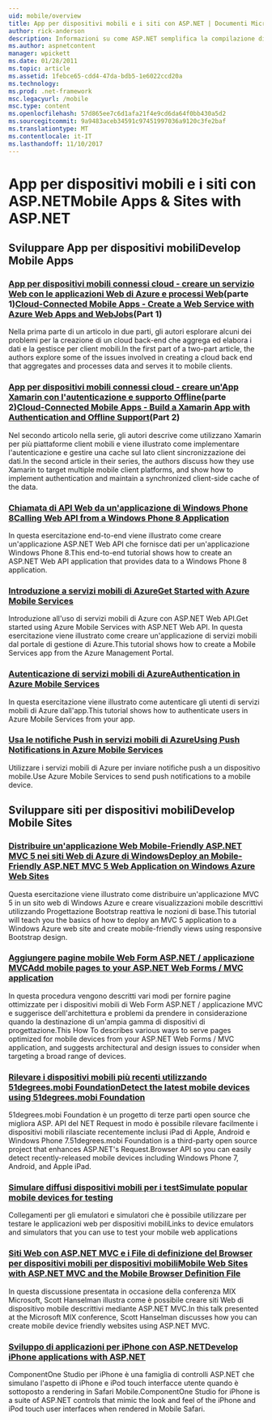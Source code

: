 ```yaml
---
uid: mobile/overview
title: App per dispositivi mobili e i siti con ASP.NET | Documenti Microsoft
author: rick-anderson
description: Informazioni su come ASP.NET semplifica la compilazione di applicazioni Web per dispositivi mobili
ms.author: aspnetcontent
manager: wpickett
ms.date: 01/28/2011
ms.topic: article
ms.assetid: 1febce65-cdd4-47da-bdb5-1e6022ccd20a
ms.technology: 
ms.prod: .net-framework
msc.legacyurl: /mobile
msc.type: content
ms.openlocfilehash: 57d865ee7c6d1afa21f4e9cd6da64f0bb430a5d2
ms.sourcegitcommit: 9a9483aceb34591c97451997036a9120c3fe2baf
ms.translationtype: MT
ms.contentlocale: it-IT
ms.lasthandoff: 11/10/2017
---
```

<a name="mobile-apps--sites-with-aspnet"></a><span data-ttu-id="3895f-103">App per dispositivi mobili e i siti con ASP.NET</span><span class="sxs-lookup"><span data-stu-id="3895f-103">Mobile Apps & Sites with ASP.NET</span></span>
====================
## <a name="develop-mobile-apps"></a><span data-ttu-id="3895f-104">Sviluppare App per dispositivi mobili</span><span class="sxs-lookup"><span data-stu-id="3895f-104">Develop Mobile Apps</span></span>


### <a name="cloud-connected-mobile-apps---create-a-web-service-with-azure-web-apps-and-webjobshttpsmsdnmicrosoftcommagazinemt185572part-1"></a><span data-ttu-id="3895f-105">[App per dispositivi mobili connessi cloud - creare un servizio Web con le applicazioni Web di Azure e processi Web](https://msdn.microsoft.com/magazine/mt185572)(parte 1)</span><span class="sxs-lookup"><span data-stu-id="3895f-105">[Cloud-Connected Mobile Apps - Create a Web Service with Azure Web Apps and WebJobs](https://msdn.microsoft.com/magazine/mt185572)(Part 1)</span></span>

<span data-ttu-id="3895f-106">Nella prima parte di un articolo in due parti, gli autori esplorare alcuni dei problemi per la creazione di un cloud back-end che aggrega ed elabora i dati e la gestisce per client mobili.</span><span class="sxs-lookup"><span data-stu-id="3895f-106">In the first part of a two-part article, the authors explore some of the issues involved in creating a cloud back end that aggregates and processes data and serves it to mobile clients.</span></span>


### <a name="cloud-connected-mobile-apps---build-a-xamarin-app-with-authentication-and-offline-supporthttpsmsdnmicrosoftcommagazinemt422581aspxpart-2"></a><span data-ttu-id="3895f-107">[App per dispositivi mobili connessi cloud - creare un'App Xamarin con l'autenticazione e supporto Offline](https://msdn.microsoft.com/magazine/mt422581.aspx)(parte 2)</span><span class="sxs-lookup"><span data-stu-id="3895f-107">[Cloud-Connected Mobile Apps - Build a Xamarin App with Authentication and Offline Support](https://msdn.microsoft.com/magazine/mt422581.aspx)(Part 2)</span></span>

<span data-ttu-id="3895f-108">Nel secondo articolo nella serie, gli autori descrive come utilizzano Xamarin per più piattaforme client mobili e viene illustrato come implementare l'autenticazione e gestire una cache sul lato client sincronizzazione dei dati.</span><span class="sxs-lookup"><span data-stu-id="3895f-108">In the second article in their series, the authors discuss how they use Xamarin to target multiple mobile client platforms, and show how to implement authentication and maintain a synchronized client-side cache of the data.</span></span>


### <a name="calling-web-api-from-a-windows-phone-8-applicationweb-apioverviewmobile-clientscalling-web-api-from-a-windows-phone-8-applicationmd"></a>[<span data-ttu-id="3895f-109">Chiamata di API Web da un'applicazione di Windows Phone 8</span><span class="sxs-lookup"><span data-stu-id="3895f-109">Calling Web API from a Windows Phone 8 Application</span></span>](../web-api/overview/mobile-clients/calling-web-api-from-a-windows-phone-8-application.md)

<span data-ttu-id="3895f-110">In questa esercitazione end-to-end viene illustrato come creare un'applicazione ASP.NET Web API che fornisce dati per un'applicazione Windows Phone 8.</span><span class="sxs-lookup"><span data-stu-id="3895f-110">This end-to-end tutorial shows how to create an ASP.NET Web API application that provides data to a Windows Phone 8 application.</span></span>


### <a name="get-started-with-azure-mobile-serviceshttpsazuremicrosoftcomen-usdocumentationarticlesmobile-services-dotnet-backend-windows-store-dotnet-get-startedwtmcidzumoaspnet"></a>[<span data-ttu-id="3895f-111">Introduzione a servizi mobili di Azure</span><span class="sxs-lookup"><span data-stu-id="3895f-111">Get Started with Azure Mobile Services</span></span>](https://azure.microsoft.com/en-us/documentation/articles/mobile-services-dotnet-backend-windows-store-dotnet-get-started?WT.mc_id=zumo_aspnet)

<span data-ttu-id="3895f-112">Introduzione all'uso di servizi mobili di Azure con ASP.NET Web API.</span><span class="sxs-lookup"><span data-stu-id="3895f-112">Get started using Azure Mobile Services with ASP.NET Web API.</span></span> <span data-ttu-id="3895f-113">In questa esercitazione viene illustrato come creare un'applicazione di servizi mobili dal portale di gestione di Azure.</span><span class="sxs-lookup"><span data-stu-id="3895f-113">This tutorial shows how to create a Mobile Services app from the Azure Management Portal.</span></span>


### <a name="authentication-in-azure-mobile-serviceshttpsazuremicrosoftcomen-usdocumentationarticlesmobile-services-dotnet-backend-windows-store-dotnet-get-started-userswtmcidzumoaspnet"></a>[<span data-ttu-id="3895f-114">Autenticazione di servizi mobili di Azure</span><span class="sxs-lookup"><span data-stu-id="3895f-114">Authentication in Azure Mobile Services</span></span>](https://azure.microsoft.com/en-us/documentation/articles/mobile-services-dotnet-backend-windows-store-dotnet-get-started-users/?WT.mc_id=zumo_aspnet)

<span data-ttu-id="3895f-115">In questa esercitazione viene illustrato come autenticare gli utenti di servizi mobili di Azure dall'app.</span><span class="sxs-lookup"><span data-stu-id="3895f-115">This tutorial shows how to authenticate users in Azure Mobile Services from your app.</span></span>


### <a name="using-push-notifications-in-azure-mobile-serviceshttpsazuremicrosoftcomen-usdocumentationarticlesmobile-services-dotnet-backend-windows-store-dotnet-get-started-pushwtmcidzumoaspnet"></a>[<span data-ttu-id="3895f-116">Usa le notifiche Push in servizi mobili di Azure</span><span class="sxs-lookup"><span data-stu-id="3895f-116">Using Push Notifications in Azure Mobile Services</span></span>](https://azure.microsoft.com/en-us/documentation/articles/mobile-services-dotnet-backend-windows-store-dotnet-get-started-push/?WT.mc_id=zumo_aspnet)

<span data-ttu-id="3895f-117">Utilizzare i servizi mobili di Azure per inviare notifiche push a un dispositivo mobile.</span><span class="sxs-lookup"><span data-stu-id="3895f-117">Use Azure Mobile Services to send push notifications to a mobile device.</span></span>


## <a name="develop-mobile-sites"></a><span data-ttu-id="3895f-118">Sviluppare siti per dispositivi mobili</span><span class="sxs-lookup"><span data-stu-id="3895f-118">Develop Mobile Sites</span></span>


### <a name="deploy-an-mobile-friendly-aspnet-mvc-5-web-application-on-windows-azure-web-siteshttpsdocsmicrosoftcomazureapp-service-webweb-sites-dotnet-deploy-aspnet-mvc-mobile-app"></a>[<span data-ttu-id="3895f-119">Distribuire un'applicazione Web Mobile-Friendly ASP.NET MVC 5 nei siti Web di Azure di Windows</span><span class="sxs-lookup"><span data-stu-id="3895f-119">Deploy an Mobile-Friendly ASP.NET MVC 5 Web Application on Windows Azure Web Sites</span></span>](https://docs.microsoft.com/azure/app-service-web/web-sites-dotnet-deploy-aspnet-mvc-mobile-app)

<span data-ttu-id="3895f-120">Questa esercitazione viene illustrato come distribuire un'applicazione MVC 5 in un sito web di Windows Azure e creare visualizzazioni mobile descrittivi utilizzando Progettazione Bootstrap reattiva le nozioni di base.</span><span class="sxs-lookup"><span data-stu-id="3895f-120">This tutorial will teach you the basics of how to deploy an MVC 5 application to a Windows Azure web site and create mobile-friendly views using responsive Bootstrap design.</span></span>


### <a name="add-mobile-pages-to-your-aspnet-web-forms--mvc-applicationwhitepapersadd-mobile-pages-to-your-aspnet-web-forms-mvc-applicationmd"></a>[<span data-ttu-id="3895f-121">Aggiungere pagine mobile Web Form ASP.NET / applicazione MVC</span><span class="sxs-lookup"><span data-stu-id="3895f-121">Add mobile pages to your ASP.NET Web Forms / MVC application</span></span>](../whitepapers/add-mobile-pages-to-your-aspnet-web-forms-mvc-application.md)

<span data-ttu-id="3895f-122">In questa procedura vengono descritti vari modi per fornire pagine ottimizzate per i dispositivi mobili di Web Form ASP.NET / applicazione MVC e suggerisce dell'architettura e problemi da prendere in considerazione quando la destinazione di un'ampia gamma di dispositivi di progettazione.</span><span class="sxs-lookup"><span data-stu-id="3895f-122">This How To describes various ways to serve pages optimized for mobile devices from your ASP.NET Web Forms / MVC application, and suggests architectural and design issues to consider when targeting a broad range of devices.</span></span>


### <a name="detect-the-latest-mobile-devices-using-51degreesmobi-foundationhttpsgithubcom51degreesdotnet-device-detection"></a>[<span data-ttu-id="3895f-123">Rilevare i dispositivi mobili più recenti utilizzando 51degrees.mobi Foundation</span><span class="sxs-lookup"><span data-stu-id="3895f-123">Detect the latest mobile devices using 51degrees.mobi Foundation</span></span>](https://github.com/51Degrees/dotNET-Device-Detection)

<span data-ttu-id="3895f-124">51degrees.mobi Foundation è un progetto di terze parti open source che migliora ASP. API del NET Request in modo è possibile rilevare facilmente i dispositivi mobili rilasciate recentemente inclusi iPad di Apple, Android e Windows Phone 7.</span><span class="sxs-lookup"><span data-stu-id="3895f-124">51degrees.mobi Foundation is a third-party open source project that enhances ASP.NET's Request.Browser API so you can easily detect recently-released mobile devices including Windows Phone 7, Android, and Apple iPad.</span></span>


### <a name="simulate-popular-mobile-devices-for-testingdevice-simulatorsmd"></a>[<span data-ttu-id="3895f-125">Simulare diffusi dispositivi mobili per i test</span><span class="sxs-lookup"><span data-stu-id="3895f-125">Simulate popular mobile devices for testing</span></span>](device-simulators.md)

<span data-ttu-id="3895f-126">Collegamenti per gli emulatori e simulatori che è possibile utilizzare per testare le applicazioni web per dispositivi mobili</span><span class="sxs-lookup"><span data-stu-id="3895f-126">Links to device emulators and simulators that you can use to test your mobile web applications</span></span>


### <a name="mobile-web-sites-with-aspnet-mvc-and-the-mobile-browser-definition-filehttpwwwhanselmancomblogmixmobilewebsiteswithaspnetmvcandthemobilebrowserdefinitionfileaspx"></a>[<span data-ttu-id="3895f-127">Siti Web con ASP.NET MVC e i File di definizione del Browser per dispositivi mobili per dispositivi mobili</span><span class="sxs-lookup"><span data-stu-id="3895f-127">Mobile Web Sites with ASP.NET MVC and the Mobile Browser Definition File</span></span>](http://www.hanselman.com/blog/MixMobileWebSitesWithASPNETMVCAndTheMobileBrowserDefinitionFile.aspx)

<span data-ttu-id="3895f-128">In questa discussione presentata in occasione della conferenza MIX Microsoft, Scott Hanselman illustra come è possibile creare siti Web di dispositivo mobile descrittivi mediante ASP.NET MVC.</span><span class="sxs-lookup"><span data-stu-id="3895f-128">In this talk presented at the Microsoft MIX conference, Scott Hanselman discusses how you can create mobile device friendly websites using ASP.NET MVC.</span></span>


### <a name="develop-iphone-applications-with-aspnethttplabscomponentonecomiphone"></a>[<span data-ttu-id="3895f-129">Sviluppo di applicazioni per iPhone con ASP.NET</span><span class="sxs-lookup"><span data-stu-id="3895f-129">Develop iPhone applications with ASP.NET</span></span>](http://labs.componentone.com/iPhone/)

<span data-ttu-id="3895f-130">ComponentOne Studio per iPhone è una famiglia di controlli ASP.NET che simulano l'aspetto di iPhone e iPod touch interfacce utente quando è sottoposto a rendering in Safari Mobile.</span><span class="sxs-lookup"><span data-stu-id="3895f-130">ComponentOne Studio for iPhone is a suite of ASP.NET controls that mimic the look and feel of the iPhone and iPod touch user interfaces when rendered in Mobile Safari.</span></span>

